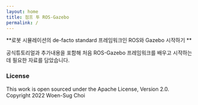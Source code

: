 ```yaml
---
layout: home
title: 점프 투 ROS-Gazebo
permalink: /
---
```


**로봇 시뮬레이션의 de-facto standard 프레임워크인 ROS와 Gazebo 시작하기 **

공식튜토리얼과 추가내용을 포함해 처음 ROS-Gazebo 프레임워크를 배우고 시작하는데 필요한 자료를 담았습니다.


### License

<span style="font-size:50% color:gray">
This work is open sourced under the Apache License, Version 2.0.
Copyright 2022 Woen-Sug Choi
</span> 
